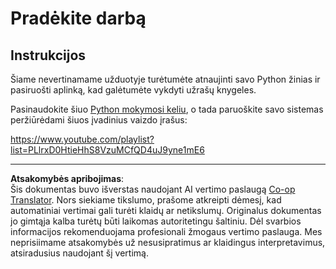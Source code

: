 <!--
CO_OP_TRANSLATOR_METADATA:
{
  "original_hash": "4c4698044bb8af52cfb6388a4ee0e53b",
  "translation_date": "2025-09-03T17:48:39+00:00",
  "source_file": "1-Introduction/1-intro-to-ML/assignment.md",
  "language_code": "lt"
}
-->
# Pradėkite darbą

## Instrukcijos

Šiame nevertinamame užduotyje turėtumėte atnaujinti savo Python žinias ir pasiruošti aplinką, kad galėtumėte vykdyti užrašų knygeles.

Pasinaudokite šiuo [Python mokymosi keliu](https://docs.microsoft.com/learn/paths/python-language/?WT.mc_id=academic-77952-leestott), o tada paruoškite savo sistemas peržiūrėdami šiuos įvadinius vaizdo įrašus:

https://www.youtube.com/playlist?list=PLlrxD0HtieHhS8VzuMCfQD4uJ9yne1mE6

---

**Atsakomybės apribojimas**:  
Šis dokumentas buvo išverstas naudojant AI vertimo paslaugą [Co-op Translator](https://github.com/Azure/co-op-translator). Nors siekiame tikslumo, prašome atkreipti dėmesį, kad automatiniai vertimai gali turėti klaidų ar netikslumų. Originalus dokumentas jo gimtąja kalba turėtų būti laikomas autoritetingu šaltiniu. Dėl svarbios informacijos rekomenduojama profesionali žmogaus vertimo paslauga. Mes neprisiimame atsakomybės už nesusipratimus ar klaidingus interpretavimus, atsiradusius naudojant šį vertimą.